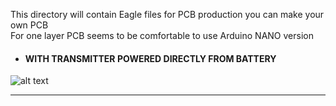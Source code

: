 This directory will contain Eagle files for PCB production
you can make your own PCB    
For one layer PCB seems to be comfortable to use Arduino NANO version
* #### **WITH TRANSMITTER POWERED DIRECTLY FROM BATTERY** 
![alt text](https://github.com/Gabapentin/Arduino-RC-6CH-Radio-control/blob/master/Docs/Images/ARDUINO_RC_Battery_Powered_PCB.png)

***
